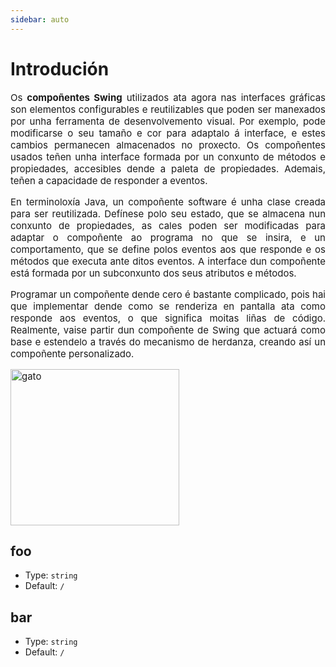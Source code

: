 ```yaml
---
sidebar: auto
---
```


# Introdución


<div style="text-align: justify; font-size: 15px">

Os <b>compoñentes Swing</b> utilizados ata agora nas interfaces gráficas son elementos
configurables e reutilizables que poden ser manexados por unha ferramenta de
desenvolvemento visual. Por exemplo, pode modificarse o seu tamaño e cor para adaptalo
á interface, e estes cambios permanecen almacenados no proxecto. Os compoñentes
usados teñen unha interface formada por un conxunto de métodos e propiedades,
accesibles dende a paleta de propiedades. Ademais, teñen a capacidade de responder a
eventos.

En terminoloxía Java, un compoñente software é unha clase creada para ser reutilizada.
Defínese polo seu estado, que se almacena nun conxunto de propiedades, as cales poden
ser modificadas para adaptar o compoñente ao programa no que se insira, e un
comportamento, que se define polos eventos aos que responde e os métodos que
executa ante ditos eventos.
A interface dun compoñente está formada por un subconxunto dos seus atributos e
métodos.

Programar un compoñente dende cero é bastante complicado, pois hai que implementar
dende como se renderiza en pantalla ata como responde aos eventos, o que significa
moitas liñas de código. Realmente, vaise partir dun compoñente de Swing que actuará
como base e estendelo a través do mecanismo de herdanza, creando así un compoñente
personalizado.



<img
  src="https://i.pinimg.com/originals/ea/8b/13/ea8b137fbc46bea2f12cc9087e57053d.gif"
  alt="gato"
  width="270"
  height="250"
  title="David programando"/>

</div>

 
## foo

- Type: `string`
- Default: `/`

## bar

- Type: `string`
- Default: `/`

